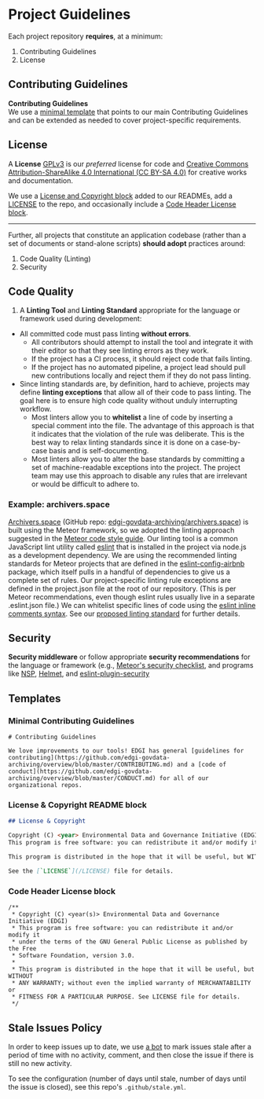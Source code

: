 # Project Guidelines

Each project repository **requires**, at a minimum:

1. Contributing Guidelines
1. License

## Contributing Guidelines

**Contributing Guidelines**  
We use a [minimal template](#minimal-contributing-guidelines) that points to our main Contributing Guidelines and can be extended as needed to cover project-specific requirements.

## License

A **License**
[GPLv3](http://gplv3.fsf.org/) is our _preferred_ license for code and [Creative Commons Attribution-ShareAlike 4.0 International (CC BY-SA 4.0)](https://creativecommons.org/licenses/by-sa/4.0/) for creative works and documentation.

 We use a [License and Copyright block](#license--copyright-readme-block) added to our READMEs, add a [LICENSE](/LICENSE) to the repo, and occasionally include a [Code Header License block](#code-header-license-block).

---

Further, all projects that constitute an application codebase (rather than a set of documents or stand-alone scripts) **should adopt** practices around:

1. Code Quality (Linting)
2. Security

## Code Quality

1. A **Linting Tool** and **Linting Standard** appropriate for the language or framework used during development:

  * All committed code must pass linting **without errors**.
    * All contributors should attempt to install the tool and integrate it with their editor so that they see linting errors as they work.
    * If the project has a CI process, it should reject code that fails linting.
    * If the project has no automated pipeline, a project lead should pull new contributions locally and reject them if they do not pass linting.
  * Since linting standards are, by definition, hard to achieve, projects may define **linting exceptions** that allow all of their code to pass linting. The goal here is to ensure high code quality without unduly interrupting workflow.
    * Most linters allow you to **whitelist** a line of code by inserting a special comment into the file. The advantage of this approach is that it indicates that the violation of the rule was deliberate. This is the best way to relax linting standards since it is done on a case-by-case basis and is self-documenting.
    * Most linters allow you to alter the base standards by committing a set of machine-readable exceptions into the project. The project team may use this approach to disable any rules that are irrelevant or would be difficult to adhere to.

### Example: archivers.space

[Archivers.space](https://www.archivers.space/) (GitHub repo: [edgi-govdata-archiving/archivers.space](https://github.com/edgi-govdata-archiving/archivers.space)) is built using the Meteor framework, so we adopted the linting approach suggested in the [Meteor code style guide](https://guide.meteor.com/code-style.html). Our linting tool is a common JavaScript lint utility called [eslint](http://eslint.org/) that is installed in the project via node.js as a development dependency. We are using the recommended linting standards for Meteor projects that are defined in the [eslint-config-airbnb](https://github.com/airbnb/javascript/tree/master/packages/eslint-config-airbnb) package, which itself pulls in a handful of dependencies to give us a complete set of rules. Our project-specific linting rule exceptions are defined in the project.json file at the root of our repository. (This is per Meteor recommendations, even though eslint rules usually live in a separate .eslint.json file.) We can whitelist specific lines of code using the [eslint inline comments syntax](http://eslint.org/docs/user-guide/configuring#disabling-rules-with-inline-comments).
See our [proposed linting standard](./protocol/linting.md) for further details.

## Security

**Security middleware** or follow appropriate **security recommendations** for the language or framework (e.g., [Meteor's security checklist](https://guide.meteor.com/security.html), and programs like [NSP](https://github.com/nodesecurity/nsp), [Helmet](https://github.com/helmetjs/helmet), and [eslint-plugin-security](https://github.com/nodesecurity/eslint-plugin-security)

## Templates

### Minimal Contributing Guidelines

```
# Contributing Guidelines

We love improvements to our tools! EDGI has general [guidelines for contributing](https://github.com/edgi-govdata-archiving/overview/blob/master/CONTRIBUTING.md) and a [code of conduct](https://github.com/edgi-govdata-archiving/overview/blob/master/CONDUCT.md) for all of our organizational repos.
```

### License & Copyright README block

```md
## License & Copyright

Copyright (C) <year> Environmental Data and Governance Initiative (EDGI)
This program is free software: you can redistribute it and/or modify it under the terms of the GNU General Public License as published by the Free Software Foundation, version 3.0.

This program is distributed in the hope that it will be useful, but WITHOUT ANY WARRANTY; without even the implied warranty of MERCHANTABILITY or FITNESS FOR A PARTICULAR PURPOSE.

See the [`LICENSE`](/LICENSE) file for details.
```

### Code Header License block

```
/**
 * Copyright (C) <year(s)> Environmental Data and Governance Initiative (EDGI)
 * This program is free software: you can redistribute it and/or modify it
 * under the terms of the GNU General Public License as published by the Free
 * Software Foundation, version 3.0.
 *
 * This program is distributed in the hope that it will be useful, but WITHOUT
 * ANY WARRANTY; without even the implied warranty of MERCHANTABILITY or
 * FITNESS FOR A PARTICULAR PURPOSE. See LICENSE file for details.
 */
```

## Stale Issues Policy
In order to keep issues up to date, we use [a bot](https://probot.github.io/apps/stale/) to mark issues stale after a period of time with no activity, comment, and then close the issue if there is still no new activity.

To see the configuration (number of days until stale, number of days until the issue is closed), see this repo's `.github/stale.yml`.